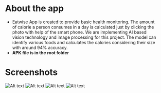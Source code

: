# About the app
* Eatwise App is created to provide basic health monitoring. The amount of
calorie a person consumes in a day is calculated just by clicking the photo
with help of the smart phone. We are implementing AI based vision
technology and image processing for this project. The model can identify
various foods and calculates the calories considering their size with around
94% accuracy.
* __APK file is in the root folder__

# Screenshots
![Alt text](https://github.com/Kevaljagani/Eatwise2/blob/main/Video%20and%20screenshot/WhatsApp%20Image%202022-11-07%20at%209.48.40%20PM.jpeg "Optional title")
![Alt text](https://github.com/Kevaljagani/Eatwise2/blob/main/Video%20and%20screenshot/WhatsApp%20Image%202022-11-07%20at%209.48.39%20PM%20(1).jpeg "Optional title")
![Alt text](https://github.com/Kevaljagani/Eatwise2/blob/main/Video%20and%20screenshot/WhatsApp%20Image%202022-11-07%20at%209.48.39%20PM%20(2).jpeg "Optional title")
![Alt text](https://github.com/Kevaljagani/Eatwise2/blob/main/Video%20and%20screenshot/WhatsApp%20Image%202022-11-07%20at%209.48.39%20PM.jpeg "Optional title")
